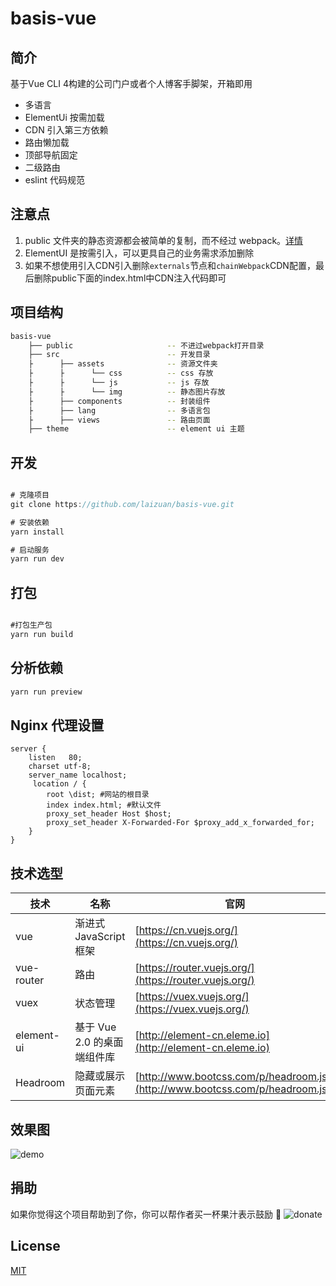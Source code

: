 # basis-vue

## 简介
基于Vue CLI 4构建的公司门户或者个人博客手脚架，开箱即用   
- 多语言
- ElementUi 按需加载
- CDN 引入第三方依赖
- 路由懒加载
- 顶部导航固定
- 二级路由
- eslint 代码规范

## 注意点
1. public 文件夹的静态资源都会被简单的复制，而不经过 webpack。[详情](https://cli.vuejs.org/zh/guide/html-and-static-assets.html#public-%E6%96%87%E4%BB%B6%E5%A4%B9)
2. ElementUI 是按需引入，可以更具自己的业务需求添加删除
3. 如果不想使用引入CDN引入删除`externals`节点和`chainWebpack`CDN配置，最后删除public下面的index.html中CDN注入代码即可

## 项目结构
```bash
basis-vue
    ├── public                     -- 不进过webpack打开目录
    ├── src                        -- 开发目录
    ├      ├── assets              -- 资源文件夹
    ├      ├      └── css          -- css 存放
    ├      ├      └── js           -- js 存放
    ├      ├      └── img          -- 静态图片存放
    ├      ├── components          -- 封装组件 
    ├      ├── lang                -- 多语言包
    ├      ├── views               -- 路由页面
    ├── theme                      -- element ui 主题        
```

## 开发
```js

# 克隆项目
git clone https://github.com/laizuan/basis-vue.git

# 安装依赖
yarn install

# 启动服务
yarn run dev

```

## 打包

```js

#打包生产包
yarn run build

```

## 分析依赖
```js
yarn run preview
```

## Nginx 代理设置

```text
server {
	listen   80;
    charset utf-8;        
    server_name localhost;
     location / {
        root \dist; #网站的根目录
        index index.html; #默认文件
        proxy_set_header Host $host;
        proxy_set_header X-Forwarded-For $proxy_add_x_forwarded_for;
    }
}
```

## 技术选型

技术 | 名称 | 官网
----|---------|------------
vue | 渐进式 JavaScript 框架 | [https://cn.vuejs.org/](https://cn.vuejs.org/)
vue-router | 路由  | [https://router.vuejs.org/](https://router.vuejs.org/)
vuex | 状态管理 | [https://vuex.vuejs.org/](https://vuex.vuejs.org/)
element-ui | 基于 Vue 2.0 的桌面端组件库 | [http://element-cn.eleme.io](http://element-cn.eleme.io)
Headroom | 隐藏或展示页面元素 | [http://www.bootcss.com/p/headroom.js/](http://www.bootcss.com/p/headroom.js/)

## 效果图
![demo](https://github.com/laizuan/basis-vue/blob/master/src/assets/img/basis-vue.gif)

## 捐助

如果你觉得这个项目帮助到了你，你可以帮作者买一杯果汁表示鼓励 :tropical_drink:
![donate](https://11-1252792348.cos.ap-guangzhou.myqcloud.com/donation.jpg)


## License

[MIT](https://github.com/laizuan/basis-vue/blob/master/LICENSE)
